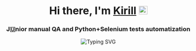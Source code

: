<h1 align="center">Hi there, I'm <a href="https://chelyabinsk.hh.ru/resume/d3e99735ff0b22c98d0039ed1f4a45457a3835" target="_blank">Kirill</a> 
<img src="https://github.com/blackcater/blackcater/raw/main/images/Hi.gif" height="23"/></h1>
<h3 align="center">J🇺nior manual QA and Python+Selenium tests automatization </h3>

<p align="center"><img align="center" src="https://readme-typing-svg.herokuapp.com?font=Fira+Code&pause=1000&color=007F2D&center=true&vCenter=true&width=435&lines=Working+hard+to+find+my+dream+job" alt="Typing SVG" /></p>
